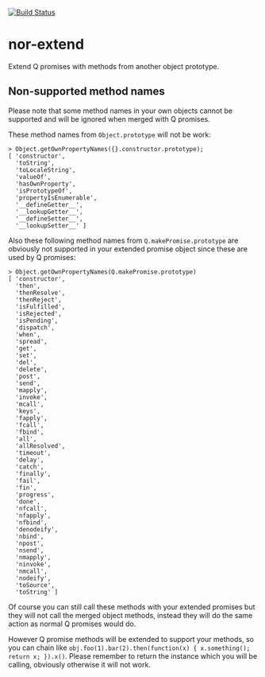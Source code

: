[![Build Status](https://secure.travis-ci.org/Sendanor/nor-extend.png?branch=master)](http://travis-ci.org/Sendanor/nor-extend)

nor-extend
==========

Extend Q promises with methods from another object prototype.

Non-supported method names
--------------------------

Please note that some method names in your own objects cannot be supported and 
will be ignored when merged with Q promises.

These method names from `Object.prototype` will not be work:

	> Object.getOwnPropertyNames({}.constructor.prototype);
	[ 'constructor',
	  'toString',
	  'toLocaleString',
	  'valueOf',
	  'hasOwnProperty',
	  'isPrototypeOf',
	  'propertyIsEnumerable',
	  '__defineGetter__',
	  '__lookupGetter__',
	  '__defineSetter__',
	  '__lookupSetter__' ]

Also these following method names from `Q.makePromise.prototype` are obviously 
not supported in your extended promise object since these are used by Q 
promises:

	> Object.getOwnPropertyNames(Q.makePromise.prototype)
	[ 'constructor',
	  'then',
	  'thenResolve',
	  'thenReject',
	  'isFulfilled',
	  'isRejected',
	  'isPending',
	  'dispatch',
	  'when',
	  'spread',
	  'get',
	  'set',
	  'del',
	  'delete',
	  'post',
	  'send',
	  'mapply',
	  'invoke',
	  'mcall',
	  'keys',
	  'fapply',
	  'fcall',
	  'fbind',
	  'all',
	  'allResolved',
	  'timeout',
	  'delay',
	  'catch',
	  'finally',
	  'fail',
	  'fin',
	  'progress',
	  'done',
	  'nfcall',
	  'nfapply',
	  'nfbind',
	  'denodeify',
	  'nbind',
	  'npost',
	  'nsend',
	  'nmapply',
	  'ninvoke',
	  'nmcall',
	  'nodeify',
	  'toSource',
	  'toString' ]

Of course you can still call these methods with your extended promises but they 
will not call the merged object methods, instead they will do the same action 
as normal Q promises would do.

However Q promise methods will be extended to support your methods, so you can 
chain like `obj.foo(1).bar(2).then(function(x) { x.something(); return x; }).x()`. 
Please remember to return the instance which you will be calling, obviously 
otherwise it will not work.
